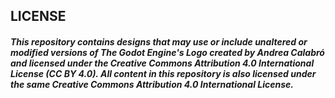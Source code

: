## LICENSE
##### This repository contains designs that may use or include unaltered or modified versions of The Godot Engine's Logo created by Andrea Calabró and licensed under the Creative Commons Attribution 4.0 International License (CC BY 4.0). All content in this repository is also licensed under the same Creative Commons Attribution 4.0 International License.
